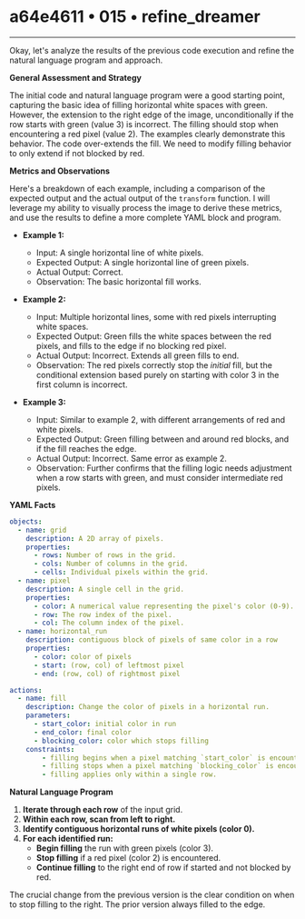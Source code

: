 # a64e4611 • 015 • refine_dreamer

---
Okay, let's analyze the results of the previous code execution and refine the natural language program and approach.

**General Assessment and Strategy**

The initial code and natural language program were a good starting point, capturing the basic idea of filling horizontal white spaces with green. However, the extension to the right edge of the image, unconditionally if the row starts with green (value 3) is incorrect. The filling should stop when encountering a red pixel (value 2). The examples clearly demonstrate this behavior. The code over-extends the fill. We need to modify filling behavior to only extend if not blocked by red.

**Metrics and Observations**

Here's a breakdown of each example, including a comparison of the expected output and the actual output of the `transform` function. I will leverage my ability to visually process the image to derive these metrics, and use the results to define a more complete YAML block and program.

*   **Example 1:**
    *   Input: A single horizontal line of white pixels.
    *   Expected Output: A single horizontal line of green pixels.
    *   Actual Output: Correct.
    *   Observation: The basic horizontal fill works.

*   **Example 2:**
    *   Input: Multiple horizontal lines, some with red pixels interrupting white spaces.
    *   Expected Output: Green fills the white spaces between the red pixels, and fills to the edge if no blocking red pixel.
    *   Actual Output: Incorrect. Extends all green fills to end.
    *   Observation: The red pixels correctly stop the *initial* fill, but the conditional extension based purely on starting with color 3 in the first column is incorrect.

*   **Example 3:**
    *    Input: Similar to example 2, with different arrangements of red and white pixels.
    *    Expected Output: Green filling between and around red blocks, and if the fill reaches the edge.
    *   Actual Output: Incorrect. Same error as example 2.
    *   Observation: Further confirms that the filling logic needs adjustment when a row starts with green, and must consider intermediate red pixels.

**YAML Facts**

```yaml
objects:
  - name: grid
    description: A 2D array of pixels.
    properties:
      - rows: Number of rows in the grid.
      - cols: Number of columns in the grid.
      - cells: Individual pixels within the grid.
  - name: pixel
    description: A single cell in the grid.
    properties:
      - color: A numerical value representing the pixel's color (0-9).
      - row: The row index of the pixel.
      - col: The column index of the pixel.
  - name: horizontal_run
    description: contiguous block of pixels of same color in a row
    properties:
      - color: color of pixels
      - start: (row, col) of leftmost pixel
      - end: (row, col) of rightmost pixel

actions:
  - name: fill
    description: Change the color of pixels in a horizontal run.
    parameters:
      - start_color: initial color in run
      - end_color: final color
      - blocking_color: color which stops filling
    constraints:
        - filling begins when a pixel matching `start_color` is encountered
        - filling stops when a pixel matching `blocking_color` is encountered
        - filling applies only within a single row.
```

**Natural Language Program**

1.  **Iterate through each row** of the input grid.
2.  **Within each row, scan from left to right.**
3.  **Identify contiguous horizontal runs of white pixels (color 0).**
4.  **For each identified run:**
    *   **Begin filling** the run with green pixels (color 3).
    *  **Stop filling** if a red pixel (color 2) is encountered.
    * **Continue filling** to the right end of row if started and not blocked by red.

The crucial change from the previous version is the clear condition on when to stop filling to the right. The prior version always filled to the edge.

